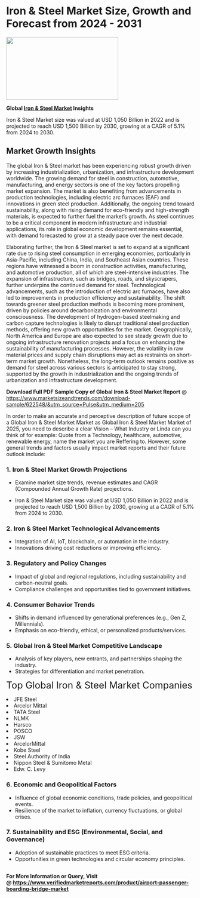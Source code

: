 <H1>Iron & Steel Market Size, Growth and Forecast from 2024 - 2031</H1><img class="aligncenter size-medium wp-image-584254" src="https://thirdeyenews.in/wp-content/uploads/2024/09/Global-Market-Research-300x168.jpeg" alt="" width="300" height="168" /><p><strong>Global&nbsp;<a href="https://www.marketsizeandtrends.com/download-sample/622548/&amp;utm_source=Pulse&amp;utm_medium=205">Iron & Steel Market</a> Insights</strong></p><p>Iron & Steel Market size was valued at USD 1,050 Billion in 2022 and is projected to reach USD 1,500 Billion by 2030, growing at a CAGR of 5.1% from 2024 to 2030.</p><p><h2>Market Growth Insights</h2> <p>The global Iron & Steel market has been experiencing robust growth driven by increasing industrialization, urbanization, and infrastructure development worldwide. The growing demand for steel in construction, automotive, manufacturing, and energy sectors is one of the key factors propelling market expansion. The market is also benefiting from advancements in production technologies, including electric arc furnaces (EAF) and innovations in green steel production. Additionally, the ongoing trend toward sustainability, along with rising demand for eco-friendly and high-strength materials, is expected to further fuel the market’s growth. As steel continues to be a critical component in modern infrastructure and industrial applications, its role in global economic development remains essential, with demand forecasted to grow at a steady pace over the next decade. </p> <p>Elaborating further, the Iron & Steel market is set to expand at a significant rate due to rising steel consumption in emerging economies, particularly in Asia-Pacific, including China, India, and Southeast Asian countries. These regions have witnessed a boom in construction activities, manufacturing, and automotive production, all of which are steel-intensive industries. The expansion of infrastructure, such as bridges, roads, and skyscrapers, further underpins the continued demand for steel. Technological advancements, such as the introduction of electric arc furnaces, have also led to improvements in production efficiency and sustainability. The shift towards greener steel production methods is becoming more prominent, driven by policies around decarbonization and environmental consciousness. The development of hydrogen-based steelmaking and carbon capture technologies is likely to disrupt traditional steel production methods, offering new growth opportunities for the market. Geographically, North America and Europe are also expected to see steady growth due to ongoing infrastructure renovation projects and a focus on enhancing the sustainability of manufacturing processes. However, the volatility in raw material prices and supply chain disruptions may act as restraints on short-term market growth. Nonetheless, the long-term outlook remains positive as demand for steel across various sectors is anticipated to stay strong, supported by the growth in industrialization and the ongoing trends of urbanization and infrastructure development. </p><p><span class=""><strong>Download Full PDF Sample Copy of Global Iron & Steel Market Report</strong> @ <a href="https://www.marketsizeandtrends.com/download-sample/622548/&amp;utm_source=Pulse&amp;utm_medium=205" target="_blank">https://www.marketsizeandtrends.com/download-sample/622548/&amp;utm_source=Pulse&amp;utm_medium=205</a></span></p><p>In order to make an accurate and perceptive description of future scope of a Global&nbsp;Iron & Steel Market Market as Global&nbsp;Iron & Steel Market Market of 2025, you need to describe a clear Vision &ndash; What Industry or Linda can you think of for example: Quote from a Technology, healthcare, automotive, renewable energy, name the market you are Reffering to. However, some general trends and factors usually impact market reports and their future outlook include:</p><h3>1.&nbsp;<strong>Iron & Steel Market Growth Projections</strong></h3><ul><li>Examine market size trends, revenue estimates and CAGR (Compounded Annual Growth Rate) projections.</li><li><p>Iron & Steel Market size was valued at USD 1,050 Billion in 2022 and is projected to reach USD 1,500 Billion by 2030, growing at a CAGR of 5.1% from 2024 to 2030.</p></li></ul><h3>2.&nbsp;<strong>Iron & Steel Market Technological Advancements</strong></h3><ul><li>Integration of AI, IoT, blockchain, or automation in the industry.</li><li>Innovations driving cost reductions or improving efficiency.</li></ul><h3>3.&nbsp;<strong>Regulatory and Policy Changes</strong></h3><ul><li>Impact of global and regional regulations, including sustainability and carbon-neutral goals.</li><li>Compliance challenges and opportunities tied to government initiatives.</li></ul><h3>4.&nbsp;<strong>Consumer Behavior Trends</strong></h3><ul><li>Shifts in demand influenced by generational preferences (e.g., Gen Z, Millennials).</li><li>Emphasis on eco-friendly, ethical, or personalized products/services.</li></ul><h3>5.&nbsp;<strong>Global Iron & Steel Market Competitive Landscape</strong></h3><ul><li>Analysis of key players, new entrants, and partnerships shaping the industry.</li><li>Strategies for differentiation and market penetration.</li></ul><p data-pm-slice="1 1 []"><span style="color: inherit; font-family: inherit; font-size: 25px;">Top Global Iron & Steel Market Companies</span></p><div class="" data-test-id=""><p><li>JFE Steel</li><li> Arcelor Mittal</li><li> TATA Steel</li><li> NLMK</li><li> Harsco</li><li> POSCO</li><li> JSW</li><li> ArcelorMittal</li><li> Kobe Steel</li><li> Steel Authority of India</li><li> Nippon Steel & Sumitomo Metal</li><li> Edw. C. Levy</li></p></div><h3>6.&nbsp;<strong>Economic and Geopolitical Factors</strong></h3><ul><li>Influence of global economic conditions, trade policies, and geopolitical events.</li><li>Resilience of the market to inflation, currency fluctuations, or global crises.</li></ul><h3>7.&nbsp;<strong>Sustainability and ESG (Environmental, Social, and Governance)</strong></h3><ul><li>Adoption of sustainable practices to meet ESG criteria.</li><li>Opportunities in green technologies and circular economy principles.</li></ul><h2><strong style="font-size: 14px;">For More Information or Query, Visit @&nbsp;</strong><a style="background-color: #ffffff; font-size: 14px;" href="https://www.marketsizeandtrends.com/report/iron-and-steel-market/" target="_blank">https://www.verifiedmarketreports.com/product/airport-passenger-boarding-bridge-market</a></h2>
